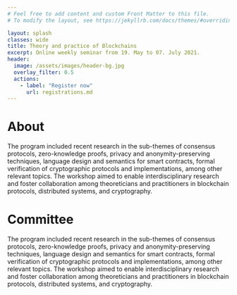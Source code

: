 ```yaml
---
# Feel free to add content and custom Front Matter to this file.
# To modify the layout, see https://jekyllrb.com/docs/themes/#overriding-theme-defaults

layout: splash
classes: wide
title: Theory and practice of Blockchains
excerpt: Online weekly seminar from 19. May to 07. July 2021.
header:
  image: /assets/images/header-bg.jpg
  overlay_filter: 0.5
  actions:
    - label: "Register now"
      url: registrations.md
--- 
```

# About

The program included recent research in the sub-themes of consensus protocols, zero-knowledge proofs, privacy and anonymity-preserving techniques, language design and semantics for smart contracts, formal verification of cryptographic protocols and implementations, among other relevant topics. The workshop aimed to enable interdisciplinary research and foster collaboration among theoreticians and practitioners in blockchain protocols, distributed systems, and cryptography.

# Committee

The program included recent research in the sub-themes of consensus protocols, zero-knowledge proofs, privacy and anonymity-preserving techniques, language design and semantics for smart contracts, formal verification of cryptographic protocols and implementations, among other relevant topics. The workshop aimed to enable interdisciplinary research and foster collaboration among theoreticians and practitioners in blockchain protocols, distributed systems, and cryptography.